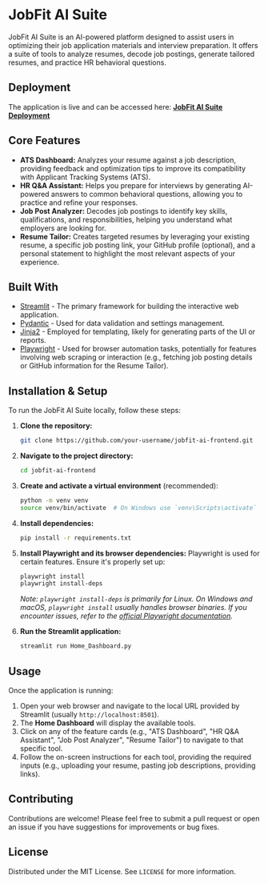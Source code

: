 # JobFit AI Suite

JobFit AI Suite is an AI-powered platform designed to assist users in optimizing their job application materials and interview preparation. It offers a suite of tools to analyze resumes, decode job postings, generate tailored resumes, and practice HR behavioral questions.

## Deployment

The application is live and can be accessed here:
[**JobFit AI Suite Deployment**](https://jobfitaii.streamlit.app)

## Core Features

*   **ATS Dashboard:** Analyzes your resume against a job description, providing feedback and optimization tips to improve its compatibility with Applicant Tracking Systems (ATS).
*   **HR Q&A Assistant:** Helps you prepare for interviews by generating AI-powered answers to common behavioral questions, allowing you to practice and refine your responses.
*   **Job Post Analyzer:** Decodes job postings to identify key skills, qualifications, and responsibilities, helping you understand what employers are looking for.
*   **Resume Tailor:** Creates targeted resumes by leveraging your existing resume, a specific job posting link, your GitHub profile (optional), and a personal statement to highlight the most relevant aspects of your experience.

## Built With

*   [Streamlit](https://streamlit.io/) - The primary framework for building the interactive web application.
*   [Pydantic](https://docs.pydantic.dev/) - Used for data validation and settings management.
*   [Jinja2](https://jinja.palletsprojects.com/) - Employed for templating, likely for generating parts of the UI or reports.
*   [Playwright](https://playwright.dev/) - Used for browser automation tasks, potentially for features involving web scraping or interaction (e.g., fetching job posting details or GitHub information for the Resume Tailor).

## Installation & Setup

To run the JobFit AI Suite locally, follow these steps:

1.  **Clone the repository:**
    ```bash
    git clone https://github.com/your-username/jobfit-ai-frontend.git
    ```
2.  **Navigate to the project directory:**
    ```bash
    cd jobfit-ai-frontend
    ```
3.  **Create and activate a virtual environment** (recommended):
    ```bash
    python -m venv venv
    source venv/bin/activate  # On Windows use `venv\Scripts\activate`
    ```
4.  **Install dependencies:**
    ```bash
    pip install -r requirements.txt
    ```
5.  **Install Playwright and its browser dependencies:**
    Playwright is used for certain features. Ensure it's properly set up:
    ```bash
    playwright install
    playwright install-deps
    ```
    *Note: `playwright install-deps` is primarily for Linux. On Windows and macOS, `playwright install` usually handles browser binaries. If you encounter issues, refer to the [official Playwright documentation](https://playwright.dev/docs/browsers).*

6.  **Run the Streamlit application:**
    ```bash
    streamlit run Home_Dashboard.py
    ```

## Usage

Once the application is running:
1.  Open your web browser and navigate to the local URL provided by Streamlit (usually `http://localhost:8501`).
2.  The **Home Dashboard** will display the available tools.
3.  Click on any of the feature cards (e.g., "ATS Dashboard", "HR Q&A Assistant", "Job Post Analyzer", "Resume Tailor") to navigate to that specific tool.
4.  Follow the on-screen instructions for each tool, providing the required inputs (e.g., uploading your resume, pasting job descriptions, providing links).

## Contributing

Contributions are welcome! Please feel free to submit a pull request or open an issue if you have suggestions for improvements or bug fixes.

## License

Distributed under the MIT License. See `LICENSE` for more information.

